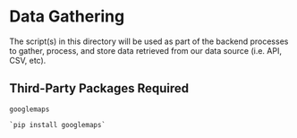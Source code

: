 # Data Gathering

The script(s) in this directory will be used as part of the backend
processes to gather, process, and store data retrieved from our data
source (i.e. API, CSV, etc).


## Third-Party Packages Required
	googlemaps

	`pip install googlemaps`
